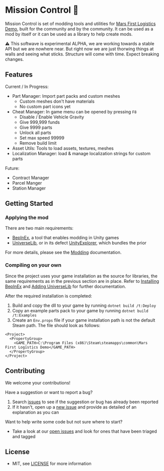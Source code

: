 # Mission Control 🚀

Mission Control is set of modding tools and utilities for [Mars First Logistics Demo](https://store.steampowered.com/app/1532200/Mars_First_Logistics/), built for the community and by the community. It can be used as a mod by itself or it can be used as a library to help create mods.

⚠ This softwave is experimental ALPHA, we are working towards a stable API but we are nowhere near. But right now we are just thorwing things at walls and seeing what sticks. Structure will come with time. Expect breaking changes.

## Features

Current / In Progress:
- Part Manager: Import part packs and custom meshes
    - Custom meshes don't have materials
    - No custom part icons yet
- Cheat Manager: In game menu can be opened by pressing `F8`
  - Disable / Enable Vehicle Gravity
  - Give 999,999 funds
  - Give 9999 parts
  - Unlock all parts
  - Set max speed 99999
  - Remove build limit
- Asset Utils: Tools to load assets, textures, meshes
- Localization Manager: load & manage localization strings for custom parts

Future:
- Contract Manager
- Parcel Manger
- Station Manager

## Getting Started

### Applying the mod

There are two main requirements:
- [BepInEx](https://github.com/BepInEx/BepInEx/releases), a tool that enables modding in Unity games
- [UniverseLib](https://github.com/sinai-dev/UniverseLib), or in its defect [UnityExplorer](https://github.com/sinai-dev/UnityExplorer), which bundles the prior

For more details, please see the [Modding](/Docs/Modding.md) documentation.

### Compiling on your own

Since the project uses your game installation as the source for libraries, the same requirements as in the previous section are in place. Refer to [Installing BepInEx](/Docs/Modding.md#installing-bepinex) and [Adding UniverseLib](/Docs/Modding.md#adding-universelib) for further documentation. 

After the required installation is completed:
1. Build and copy the dll to your game by running `dotnet build /t:Deploy`
1. Copy an example parts pack to your game by running `dotnet build /t:Examples`
1. Create an `Env.props` file if your game installation path is not the default Steam path. The file should look as follows:

```
<Project>
  <PropertyGroup>
    <GAME_PATH>C:\Program Files (x86)\Steam\steamapps\common\Mars First Logistics Demo</GAME_PATH>
  </PropertyGroup>
</Project>
```

## Contributing

We welcome your contributions!

Have a suggestion or want to report a bug?
1. Search [issues](https://github.com/JordanMajd/MissionControl/issues) to see if the suggestion or bug has already been reported
1. If it hasn't, open up a [new issue](https://github.com/JordanMajd/MissionControl/issues/new) and provide as detailed of an explanation as you can

Want to help write some code but not sure where to start? 
- Take a look at our [open issues](https://github.com/JordanMajd/MissionControl/issues) and look for ones that have been triaged and tagged

## License 

- MIT, see [LICENSE](/LICENSE) for more information
